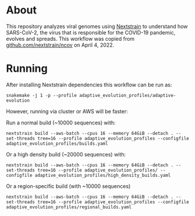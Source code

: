 # About

This repository analyzes viral genomes using [Nextstrain](https://nextstrain.org) to understand how SARS-CoV-2, the virus that is responsible for the COVID-19 pandemic, evolves and spreads. 
This workflow was copied from [github.com/nextstrain/ncov](https://github.com/nextstrain/ncov) on April 4, 2022.

# Running

After installing Nextstrain dependencies this workflow can be run as:
```
snakemake -j 1 -p --profile adaptive_evolution_profiles/adaptive-evolution
```

However, running via cluster or AWS will be faster:

Run a normal build (~10000 sequences) with:
```
nextstrain build --aws-batch --cpus 16 --memory 64GiB --detach . --set-threads tree=16 --profile adaptive_evolution_profiles --configfile adaptive_evolution_profiles/builds.yaml
```

Or a high density build (~20000 sequences) with:
```
nextstrain build --aws-batch --cpus 16 --memory 64GiB --detach . --set-threads tree=16 --profile adaptive_evolution_profiles/ --configfile adaptive_evolution_profiles/high_density_builds.yaml
```

Or a region-specific build (with ~10000 sequences)
```
nextstrain build --aws-batch --cpus 16 --memory 64GiB --detach . --set-threads tree=16 --profile adaptive_evolution_profiles --configfile adaptive_evolution_profiles/regional_builds.yaml
```